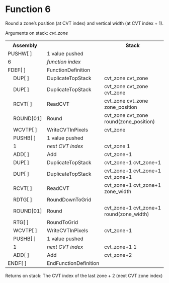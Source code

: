 # Function 6

Round a zone’s position (at CVT index) and vertical width (at CVT index + 1).

Arguments on stack: _cvt_zone_

<table>
<tr><th>Assembly</th><th></th><th>Stack</th></tr>
<tr><td>PUSHW[ ]</td><td>1 value pushed</td></tr>
<tr><td>6</td><td><em>function index</em></td></tr>
<tr><td>FDEF[ ]</td><td>FunctionDefinition</td></tr>
<tr><td>    DUP[ ]</td><td>DuplicateTopStack</td>          <td>cvt_zone cvt_zone</td></tr>
<tr><td>    DUP[ ]</td><td>DuplicateTopStack</td>          <td>cvt_zone cvt_zone cvt_zone</td></tr>
<tr><td>    RCVT[ ]</td><td>ReadCVT</td>                   <td>cvt_zone cvt_zone zone_position</td></tr>
<tr><td>    ROUND[01]</td><td>Round</td>                   <td>cvt_zone cvt_zone round(zone_position)</td></tr>
<tr><td>    WCVTP[ ]</td><td>WriteCVTInPixels</td>         <td>cvt_zone</td></tr>
<tr><td>    PUSHB[ ]</td><td>1 value pushed</td></tr>
<tr><td>    1</td><td><em>next CVT index</em></td>         <td>cvt_zone 1</td></tr>
<tr><td>    ADD[ ]</td><td>Add</td>                        <td>cvt_zone+1</td></tr>
<tr><td>    DUP[ ]</td><td>DuplicateTopStack</td>          <td>cvt_zone+1 cvt_zone+1</td></tr>
<tr><td>    DUP[ ]</td><td>DuplicateTopStack</td>          <td>cvt_zone+1 cvt_zone+1 cvt_zone+1</td></tr>
<tr><td>    RCVT[ ]</td><td>ReadCVT</td>                   <td>cvt_zone+1 cvt_zone+1 zone_width</td></tr>
<tr><td>    RDTG[ ]</td><td>RoundDownToGrid</td></tr>
<tr><td>    ROUND[01]</td><td>Round</td>                   <td>cvt_zone+1 cvt_zone+1 round(zone_width)</td></tr>
<tr><td>    RTG[ ]</td><td>RoundToGrid</td></tr>
<tr><td>    WCVTP[ ]</td><td>WriteCVTInPixels</td>         <td>cvt_zone+1</td></tr>
<tr><td>    PUSHB[ ]</td><td>1 value pushed</td></tr>
<tr><td>    1</td><td><em>next CVT index</em></td>         <td>cvt_zone+1 1</td></tr>
<tr><td>    ADD[ ]</td><td>Add</td>                        <td>cvt_zone+2</td></tr>
<tr><td>ENDF[ ]</td><td>EndFunctionDefinition</td></tr>
</table>

Returns on stack: The CVT index of the last zone + 2 (next CVT zone index)
